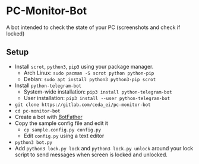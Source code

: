 # PC-Monitor-Bot

A bot intended to check the state of your PC (screenshots and check if locked)

## Setup

+ Install `scrot`, `python3`, `pip3` using your package manager.
  + Arch Linux: `sudo pacman -S scrot python python-pip`
  + Debian: `sudo apt install python3 python3-pip scrot`
+ Install `python-telegram-bot`
  + System-wide installation: `pip3 install python-telegram-bot`
  + User installation: `pip3 install --user python-telegram-bot`
+ `git clone https://gitlab.com/ceda_ei/pc-monitor-bot`
+ `cd pc-monitor-bot`
+ Create a bot with [BotFather](https://t.me/BotFather)
+ Copy the sample config file and edit it
  + `cp sample.config.py config.py`
  + Edit `config.py` using a text editor
+ `python3 bot.py`
+ Add `python3 lock.py lock` and `python3 lock.py unlock` around your lock script to send messages when screen is locked and unlocked.
